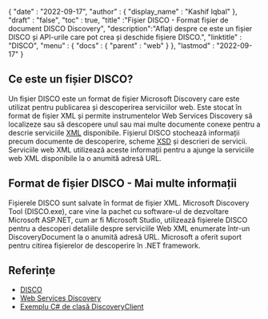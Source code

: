 {
  "date" : "2022-09-17",
  "author" : {
    "display_name" : "Kashif Iqbal"
},
  "draft" : "false",
  "toc" : true,
  "title" :"Fișier DISCO - Format fișier de document DISCO Discovery",
  "description":"Aflați despre ce este un fișier DISCO și API-urile care pot crea și deschide fișiere DISCO.",
  "linktitle" : "DISCO",
  "menu" : {
    "docs" : {
      "parent" : "web"
}
},
  "lastmod" : "2022-09-17"
}

## Ce este un fișier DISCO?

Un fișier DISCO este un format de fișier Microsoft Discovery care este utilizat pentru publicarea și descoperirea serviciilor web. Este stocat în format de fișier XML și permite instrumentelor Web Services Discovery să localizeze sau să descopere unul sau mai multe documente conexe pentru a descrie serviciile [XML](/ro/web/xml/) disponibile. Fișierul DISCO stochează informații precum documente de descoperire, scheme [XSD](https://docs.fileformat.com/programming/xsd/) și descrieri de servicii. Serviciile web XML utilizează aceste informații pentru a ajunge la serviciile web XML disponibile la o anumită adresă URL.

## Format de fișier DISCO - Mai multe informații

Fișierele DISCO sunt salvate în format de fișier XML. Microsoft Discovery Tool (DISCO.exe), care vine la pachet cu software-ul de dezvoltare Microsoft ASP.NET, cum ar fi Microsoft Studio, utilizează fișierele DISCO pentru a descoperi detaliile despre serviciile Web XML enumerate într-un DiscoveryDocument la o anumită adresă URL. Microsoft a oferit suport pentru citirea fișierelor de descoperire în .NET framework.

## Referințe

* [DISCO](https://appsource.microsoft.com/en-us/product/office/WA104381894)
* [Web Services Discovery](https://en.wikipedia.org/wiki/Web_Services_Discovery)
* [Exemplu C# de clasă DiscoveryClient](https://learn.microsoft.com/en-us/dotnet/api/system.web.services.discovery.discoveryclientprotocol?view=netframework-4.8)

